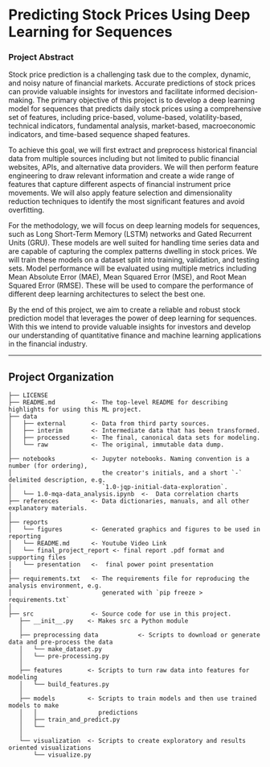 # Predicting Stock Prices Using Deep Learning for Sequences

### Project Abstract
   Stock price prediction is a challenging task due to the complex, dynamic, and noisy nature of financial markets. Accurate predictions of stock prices can provide valuable insights for investors and facilitate informed decision-making. The primary objective of this project is to develop a deep learning model for sequences that predicts daily stock prices using a comprehensive set of features, including price-based, volume-based, volatility-based, technical indicators, fundamental analysis, market-based, macroeconomic indicators, and time-based sequence shaped features.

   To achieve this goal, we will first extract and preprocess historical financial data from multiple sources including but not limited to public financial websites, APIs, and alternative data providers. We will then perform feature engineering to draw relevant information and create a wide range of features that capture different aspects of financial instrument price movements. We will also apply feature selection and dimensionality reduction techniques to identify the most significant features and avoid overfitting.

   For the methodology, we will focus on deep learning models for sequences, such as Long Short-Term Memory (LSTM) networks and Gated Recurrent Units (GRU). These models are well suited for handling time series data and are capable of capturing the complex patterns dwelling in stock prices. We will train these models on a dataset split into training, validation, and testing sets. Model performance will be evaluated using multiple metrics including Mean Absolute Error (MAE), Mean Squared Error (MSE), and Root Mean Squared Error (RMSE). These will be used to compare the performance of different deep learning architectures to select the best one. 
   
   By the end of this project, we aim to create a reliable and robust stock prediction model that leverages the power of deep learning for sequences. With this we intend to provide valuable insights for investors and develop our understanding of quantitative finance and machine learning applications in the financial industry.

---

Project Organization
------------

    ├── LICENSE
    ├── README.md          <- The top-level README for describing highlights for using this ML project.
    ├── data
    │   ├── external       <- Data from third party sources.
    │   ├── interim        <- Intermediate data that has been transformed.
    │   ├── processed      <- The final, canonical data sets for modeling.
    │   └── raw            <- The original, immutable data dump.
    │
    ├── notebooks          <- Jupyter notebooks. Naming convention is a number (for ordering),
    │                         the creator's initials, and a short `-` delimited description, e.g.
    │                         `1.0-jqp-initial-data-exploration`.
    │   └── 1.0-mqa-data_analysis.ipynb  <-  Data correlation charts
    ├── references         <- Data dictionaries, manuals, and all other explanatory materials.
    │
    ├── reports            
    │   └── figures        <- Generated graphics and figures to be used in reporting
    │   └── README.md      <- Youtube Video Link
    │   └── final_project_report <- final report .pdf format and supporting files
    │   └── presentation   <-  final power point presentation 
    |
    ├── requirements.txt   <- The requirements file for reproducing the analysis environment, e.g.
    │                         generated with `pip freeze > requirements.txt`
    │
    ├── src                <- Source code for use in this project.
       ├── __init__.py    <- Makes src a Python module
       │
       ├── preprocessing data           <- Scripts to download or generate data and pre-process the data
       │   └── make_dataset.py
       │   └── pre-processing.py
       │
       ├── features       <- Scripts to turn raw data into features for modeling
       │   └── build_features.py
       │
       ├── models         <- Scripts to train models and then use trained models to make
       │   │                 predictions
       │   ├── train_and_predict.py
       │   └── 
       │
       └── visualization  <- Scripts to create exploratory and results oriented visualizations
           └── visualize.py           

